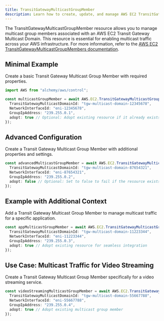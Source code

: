 ```yaml
---
title: TransitGatewayMulticastGroupMember
description: Learn how to create, update, and manage AWS EC2 TransitGatewayMulticastGroupMembers using Alchemy Cloud Control.
---
```


The TransitGatewayMulticastGroupMember resource allows you to manage multicast group members associated with an AWS EC2 Transit Gateway Multicast Domain. This resource is essential for enabling multicast traffic across your AWS infrastructure. For more information, refer to the [AWS EC2 TransitGatewayMulticastGroupMembers documentation](https://docs.aws.amazon.com/ec2/latest/userguide/).

## Minimal Example

Create a basic Transit Gateway Multicast Group Member with required properties.

```ts
import AWS from "alchemy/aws/control";

const multicastGroupMember = await AWS.EC2.TransitGatewayMulticastGroupMember("basicMulticastGroupMember", {
  TransitGatewayMulticastDomainId: "tgw-multicast-domain-12345678",
  NetworkInterfaceId: "eni-12345678",
  GroupIpAddress: "239.255.0.1",
  adopt: true // Optional: Adopt existing resource if it already exists
});
```

## Advanced Configuration

Create a Transit Gateway Multicast Group Member with additional properties and settings.

```ts
const advancedMulticastGroupMember = await AWS.EC2.TransitGatewayMulticastGroupMember("advancedMulticastGroupMember", {
  TransitGatewayMulticastDomainId: "tgw-multicast-domain-87654321",
  NetworkInterfaceId: "eni-87654321",
  GroupIpAddress: "239.255.0.2",
  adopt: false // Optional: Set to false to fail if the resource exists
});
```

## Example with Additional Context

Add a Transit Gateway Multicast Group Member to manage multicast traffic for a specific application.

```ts
const appMulticastGroupMember = await AWS.EC2.TransitGatewayMulticastGroupMember("appMulticastGroupMember", {
  TransitGatewayMulticastDomainId: "tgw-multicast-domain-11223344",
  NetworkInterfaceId: "eni-11223344",
  GroupIpAddress: "239.255.0.3",
  adopt: true // Adopt existing resource for seamless integration
});
```

## Use Case: Multicast Traffic for Video Streaming

Create a Transit Gateway Multicast Group Member specifically for a video streaming service.

```ts
const videoStreamingMulticastGroupMember = await AWS.EC2.TransitGatewayMulticastGroupMember("videoStreamingMulticastGroupMember", {
  TransitGatewayMulticastDomainId: "tgw-multicast-domain-55667788",
  NetworkInterfaceId: "eni-55667788",
  GroupIpAddress: "239.255.0.4",
  adopt: true // Adopt existing multicast group member
});
```